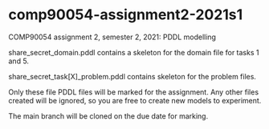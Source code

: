 # comp90054-assignment2-2021s1
COMP90054 assignment 2, semester 2, 2021: PDDL modelling

share_secret_domain.pddl contains a skeleton for the domain file for tasks 1 and 5.

share_secret_task[X]_problem.pddl contains skeleton for the problem files.

Only these file PDDL files will be marked for the assignment. Any other files created will be ignored, so you are free to create new models to experiment.

The main branch will be cloned on the due date for marking.
